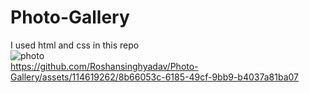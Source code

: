 # Photo-Gallery
I used html and css in this repo
<br>
![photo](https://github.com/Roshansinghyadav/Photo-Gallery/assets/114619262/d59eff85-2e18-4ce2-ae73-9f1bd9c39124)
<br>
https://github.com/Roshansinghyadav/Photo-Gallery/assets/114619262/8b66053c-6185-49cf-9bb9-b4037a81ba07
